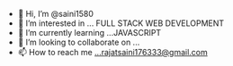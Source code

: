 - 👋 Hi, I’m @saini1580
- 👀 I’m interested in ... FULL STACK WEB DEVELOPMENT
- 🌱 I’m currently learning ...JAVASCRIPT
- 💞️ I’m looking to collaborate on ...
- 📫 How to reach me ...rajatsaini176333@gmail.com

<!---
saini1580/saini1580 is a ✨ special ✨ repository because its `README.md` (this file) appears on your GitHub profile.
You can click the Preview link to take a look at your changes.
--->
